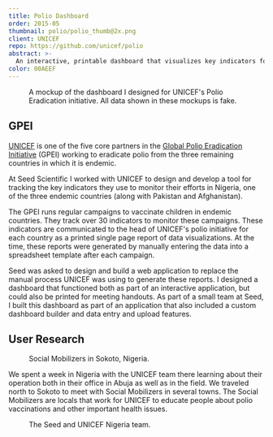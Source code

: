 ```yaml
---
title: Polio Dashboard
order: 2015-05
thumbnail: polio/polio_thumb@2x.png
client: UNICEF
repo: https://github.com/unicef/polio
abstract: >-
  An interactive, printable dashboard that visualizes key indicators for UNICEF's Global Polio Eradication Initiative.
color: 00AEEF
---
```


<figure>
  <img src="/img/work/polio/dashboard.png" alt="">
  <figcaption>A mockup of the dashboard I designed for UNICEF's Polio Eradication initiative. All data shown in these mockups is fake.</figcaption>
</figure>

## GPEI

[UNICEF](unicef) is one of the five core partners in the
[Global Polio Eradication Initiative](gpei) (GPEI) working to eradicate polio from the
three remaining countries in which it is endemic.

At Seed Scientific I worked with UNICEF to design and develop a tool for
tracking the key indicators they use to monitor their efforts in Nigeria, one of
the three endemic countries (along with Pakistan and Afghanistan).

The GPEI runs regular campaigns to vaccinate children in endemic countries. They
track over 30 indicators to monitor these campaigns. These indicators are
communicated to the head of UNICEF's polio initiative for each country as a
printed single page report of data visualizations. At the time, these reports
were generated by manually entering the data into a spreadsheet template after
each campaign.

Seed was asked to design and build a web application to replace the manual
process UNICEF was using to generate these reports. I designed a dashboard that
functioned both as part of an interactive application, but could also be printed
for meeting handouts. As part of a small team at Seed, I built this dashboard as
part of an application that also included a custom dashboard builder and data
entry and upload features.

## User Research

<figure>
  <img src="/img/work/polio/research.jpg" alt="">
  <figcaption>Social Mobilizers in Sokoto, Nigeria.</figcaption>
</figure>

We spent a week in Nigeria with the UNICEF team there learning about their
operation both in their office in Abuja as well as in the field. We traveled
north to Sokoto to meet with Social Mobilizers in several towns. The Social
Mobilizers are locals that work for UNICEF to educate people about polio
vaccinations and other important health issues.

<figure>
  <img src="/img/work/polio/team.jpg" alt="">
  <figcaption>The Seed and UNICEF Nigeria team.</figcaption>
</figure>

[unicef]: https://www.unicef.org
[gpei]: http://polioeradication.org
